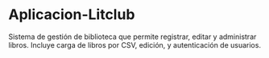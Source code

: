 # Aplicacion-Litclub
Sistema de gestión de biblioteca que permite registrar, editar y administrar libros. Incluye carga de libros por CSV, edición, y autenticación de usuarios.
